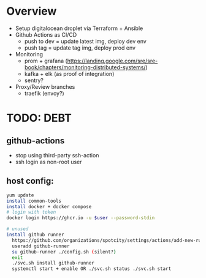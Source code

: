 # Overview
- Setup digitalocean droplet via Terraform + Ansible
- Github Actions as CI/CD
  - push to dev = update latest img, deploy dev env
  - push tag = update tag img, deploy prod env
- Monitoring
  - prom + grafana (https://landing.google.com/sre/sre-book/chapters/monitoring-distributed-systems/)
  - kafka + elk (as proof of integration)
  - sentry?
- Proxy/Review branches
  - traefik (envoy?)


# TODO: DEBT

## github-actions
- stop using third-party ssh-action
- ssh login as non-root user

## host config:
```bash
yum update
install common-tools
install docker + docker compose
# login with token
docker login https://ghcr.io -u $user --password-stdin

# unused
install github runner
  https://github.com/organizations/spotcity/settings/actions/add-new-runner
  useradd github-runner
  su github-runner ./config.sh (silent?)
  exit
  ./svc.sh install github-runner
  systemctl start + enable OR ./svc.sh status ./svc.sh start
```
